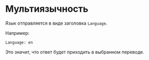 Мультиязычность
===

Язык отправляется в виде заголовка `Language`.

Например:

	Language: en

Это значит, что ответ будет приходить в выбранном переводе.
